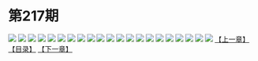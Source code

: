 # 第217期
![](https://mao.mhtupian.com/uploads/img/7563/175248/001.jpg)
![](https://mao.mhtupian.com/uploads/img/7563/175248/002.jpg)
![](https://mao.mhtupian.com/uploads/img/7563/175248/003.jpg)
![](https://mao.mhtupian.com/uploads/img/7563/175248/004.jpg)
![](https://mao.mhtupian.com/uploads/img/7563/175248/005.jpg)
![](https://mao.mhtupian.com/uploads/img/7563/175248/006.jpg)
![](https://mao.mhtupian.com/uploads/img/7563/175248/007.jpg)
![](https://mao.mhtupian.com/uploads/img/7563/175248/008.jpg)
![](https://mao.mhtupian.com/uploads/img/7563/175248/009.jpg)
![](https://mao.mhtupian.com/uploads/img/7563/175248/010.jpg)
![](https://mao.mhtupian.com/uploads/img/7563/175248/011.jpg)
![](https://mao.mhtupian.com/uploads/img/7563/175248/012.jpg)
![](https://mao.mhtupian.com/uploads/img/7563/175248/013.jpg)
![](https://mao.mhtupian.com/uploads/img/7563/175248/014.jpg)
![](https://mao.mhtupian.com/uploads/img/7563/175248/015.jpg)
![](https://mao.mhtupian.com/uploads/img/7563/175248/016.jpg)
![](https://mao.mhtupian.com/uploads/img/7563/175248/017.jpg)
![](https://mao.mhtupian.com/uploads/img/7563/175248/018.jpg)
![](https://mao.mhtupian.com/uploads/img/7563/175248/019.jpg)
![](https://mao.mhtupian.com/uploads/img/7563/175248/020.jpg)
![](https://mao.mhtupian.com/uploads/img/7563/175248/021.jpg)
[【上一章】](./65.md)
[【目录】](./READMD.md)
[【下一章】](./67.md)
